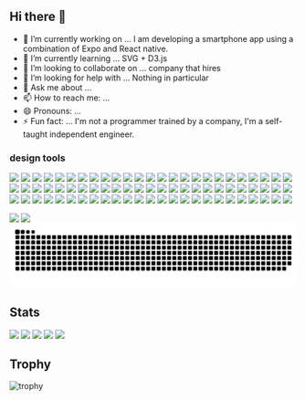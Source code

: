 ## Hi there 👋
- 🔭 I’m currently working on ... I am developing a smartphone app using a combination of Expo and React native.
- 🌱 I’m currently learning ... SVG + D3.js
- 👯 I’m looking to collaborate on ... company that hires
- 🤔 I’m looking for help with ... Nothing in particular
- 💬 Ask me about ...
- 📫 How to reach me: ... 
- 😄 Pronouns: ...
- ⚡ Fun fact: ... I'm not a programmer trained by a company, I'm a self-taught independent engineer.

###   design tools                                                                     
<img src="https://img.shields.io/badge/-Adobe%20illustrator-FF7C00.svg?logo=adobe-illustrator&style=plastic">
<img src="https://img.shields.io/badge/-Adobe%20lightroom%20cc-3DF0F0.svg?logo=adobe-lightroom-cc&style=plastic">
<img src="https://img.shields.io/badge/-Adobe%20photoshop-00C8FF.svg?logo=adobe-photoshop&style=plastic">
<img src="https://img.shields.io/badge/-Adobe%20premiere-EA77FF.svg?logo=adobe-premiere&style=plastic">
<img src="https://img.shields.io/badge/-Adobe%20xd-FF2BC2.svg?logo=adobe-xd&style=plastic">

<img src="https://img.shields.io/badge/-Atom-66595C.svg?logo=atom&style=plastic">
<img src="https://img.shields.io/badge/-Babel-F9DC3E.svg?logo=babel&style=plastic">
<img src="https://img.shields.io/badge/-Bootstrap-563D7C.svg?logo=bootstrap&style=plastic">
<img src="https://img.shields.io/badge/-Css3-1572B6.svg?logo=css3&style=plastic">
<img src="https://img.shields.io/badge/-D3.js-F9A03C.svg?logo=d3.js&style=plastic">
<img src="https://img.shields.io/badge/-Discord-7289DA.svg?logo=discord&style=plastic">
<img src="https://img.shields.io/badge/-Docker-1488C6.svg?logo=docker&style=plastic">
<img src="https://img.shields.io/badge/-Duckduckgo-DE5833.svg?logo=duckduckgo&style=plastic">
<img src="https://img.shields.io/badge/-Evernote-00A82D.svg?logo=evernote&style=plastic">
<img src="https://img.shields.io/badge/-Facebook-4172B8.svg?logo=facebook&style=plastic">
<img src="https://img.shields.io/badge/-Fedora-294172.svg?logo=fedora&style=plastic">
<img src="https://img.shields.io/badge/-Filezilla-BF0000.svg?logo=filezilla&style=plastic">
<img src="https://img.shields.io/badge/-Gatsby-663399.svg?logo=gatsby&style=plastic">
<img src="https://img.shields.io/badge/-Git-F05032.svg?logo=git&style=plastic">
<img src="https://img.shields.io/badge/-Github-181717.svg?logo=github&style=plastic">
<img src="https://img.shields.io/badge/-Gmail-D14836.svg?logo=gmail&style=plastic">
<img src="https://img.shields.io/badge/-Google-4285F4.svg?logo=google&style=plastic">
<img src="https://img.shields.io/badge/-Google%20analytics-FFC107.svg?logo=google-analytics&style=plastic">
<img src="https://img.shields.io/badge/-Google%20chrome-4285F4.svg?logo=google-chrome&style=plastic">
<img src="https://img.shields.io/badge/-Graphql-E10098.svg?logo=graphql&style=plastic">
<img src="https://img.shields.io/badge/-Html5-E34F26.svg?logo=html5&style=plastic">
<img src="https://img.shields.io/badge/-Instagram-E4405F.svg?logo=instagram&style=plastic">
<img src="https://img.shields.io/badge/-Intel-0071C5.svg?logo=intel&style=plastic">
<img src="https://img.shields.io/badge/-Intellijidea-000000.svg?logo=intellijidea&style=plastic">
<img src="https://img.shields.io/badge/-Javascript-F7DF1E.svg?logo=javascript&style=plastic">
<img src="https://img.shields.io/badge/-Json-000000.svg?logo=json&style=plastic">
<img src="https://img.shields.io/badge/-Line-00C300.svg?logo=line&style=plastic">
<img src="https://img.shields.io/badge/-Linux-FCC624.svg?logo=linux&style=plastic">
<img src="https://img.shields.io/badge/-Manjaro-35BF5C.svg?logo=manjaro&style=plastic">
<img src="https://img.shields.io/badge/-Markdown-000000.svg?logo=markdown&style=plastic">
<img src="https://img.shields.io/badge/-Microsoft-666666.svg?logo=microsoft&style=plastic">
<img src="https://img.shields.io/badge/-Mozilla-000000.svg?logo=mozilla&style=plastic">
<img src="https://img.shields.io/badge/-Mozillafirefox-FF9400.svg?logo=mozillafirefox&style=plastic">
<img src="https://img.shields.io/badge/-Netflix-E50914.svg?logo=netflix&style=plastic">
<img src="https://img.shields.io/badge/-Netlify-00C7B7.svg?logo=netlify&style=plastic">
<img src="https://img.shields.io/badge/-Next.js-000000.svg?logo=next.js&style=plastic">
<img src="https://img.shields.io/badge/-Nginx-269539.svg?logo=nginx&style=plastic">
<img src="https://img.shields.io/badge/-Nintendo-8F8F8F.svg?logo=nintendo&style=plastic">
<img src="https://img.shields.io/badge/-Node.js-339933.svg?logo=node.js&style=plastic">
<img src="https://img.shields.io/badge/-Npm-CB3837.svg?logo=npm&style=plastic">
<img src="https://img.shields.io/badge/-Nvidia-76B900.svg?logo=nvidia&style=plastic">
<img src="https://img.shields.io/badge/-Opensuse-73BA25.svg?logo=opensuse&style=plastic">
<img src="https://img.shields.io/badge/-Paypal-00457C.svg?logo=paypal&style=plastic">
<img src="https://img.shields.io/badge/-Raspberrypi-C51A4A.svg?logo=raspberrypi&style=plastic">
<img src="https://img.shields.io/badge/-React-61DAFB.svg?logo=react&style=plastic">
<img src="https://img.shields.io/badge/-Reddit-FF4500.svg?logo=reddit&style=plastic">
<img src="https://img.shields.io/badge/-Redux-764ABC.svg?logo=redux&style=plastic">
<img src="https://img.shields.io/badge/-Safari-000000.svg?logo=safari&style=plastic">
<img src="https://img.shields.io/badge/-Sass-CC6699.svg?logo=sass&style=plastic">
<img src="https://img.shields.io/badge/-Skype-00AFF0.svg?logo=skype&style=plastic">
<img src="https://img.shields.io/badge/-Slack-4A154B.svg?logo=slack&style=plastic">
<img src="https://img.shields.io/badge/-Stackoverflow-FE7A16.svg?logo=stackoverflow&style=plastic">
<img src="https://img.shields.io/badge/-Steam-000000.svg?logo=steam&style=plastic">
<img src="https://img.shields.io/badge/-Telegram-2CA5E0.svg?logo=telegram&style=plastic">
<img src="https://img.shields.io/badge/-Tor-7E4798.svg?logo=tor&style=plastic">
<img src="https://img.shields.io/badge/-Twitter-1DA1F2.svg?logo=twitter&style=plastic">
<img src="https://img.shields.io/badge/-Typescript-007ACC.svg?logo=typescript&style=plastic">
<img src="https://img.shields.io/badge/-Ubisoft-000000.svg?logo=ubisoft&style=plastic">
<img src="https://img.shields.io/badge/-Ubuntu-E95420.svg?logo=ubuntu&style=plastic">
<img src="https://img.shields.io/badge/-Udemy-EC5252.svg?logo=udemy&style=plastic">
<img src="https://img.shields.io/badge/-Webpack-8DD6F9.svg?logo=webpack&style=plastic">
<img src="https://img.shields.io/badge/-Webstorm-00CDD7.svg?logo=webstorm&style=plastic">
<img src="https://img.shields.io/badge/-Wikipedia-000000.svg?logo=wikipedia&style=plastic">
<img src="https://img.shields.io/badge/-Windows-0078D6.svg?logo=windows&style=plastic">
<img src="https://img.shields.io/badge/-Wordpress-21759B.svg?logo=wordpress&style=plastic">
<img src="https://img.shields.io/badge/-Xcode-1575F9.svg?logo=xcode&style=plastic">
<img src="https://img.shields.io/badge/-Yahoo-440099.svg?logo=yahoo&style=plastic">
<img src="https://img.shields.io/badge/-Yandex-FF0000.svg?logo=yandex&style=plastic">
<img src="https://img.shields.io/badge/-Yarn-2C8EBB.svg?logo=yarn&style=plastic">
<img src="https://img.shields.io/badge/-Youtube-FF0000.svg?logo=youtube&style=plastic">



![](https://komarev.com/ghpvc/?username=tatsuoNakano)
![](https://img.shields.io/github/followers/tatsuoNakano?label=follow&logo=github&style=flat)
![](https://raw.githubusercontent.com/tatsuoNakano/tatsuoNakano/output/github-contribution-grid-snake.svg)





## Stats
![](http://github-profile-summary-cards.vercel.app/api/cards/profile-details?username=tatsuoNakano&theme=gruvbox)
![](http://github-profile-summary-cards.vercel.app/api/cards/repos-per-language?username=tatsuoNakano&theme=gruvbox)
![](http://github-profile-summary-cards.vercel.app/api/cards/most-commit-language?username=tatsuoNakano&theme=gruvbox)
![](http://github-profile-summary-cards.vercel.app/api/cards/stats?username=tatsuoNakano&theme=gruvbox)
![](http://github-profile-summary-cards.vercel.app/api/cards/productive-time?username=tatsuoNakano&theme=gruvbox&utcOffset=9)

## Trophy
![trophy](https://github-profile-trophy.vercel.app/?username=Keichan15&theme=gruvbox)



